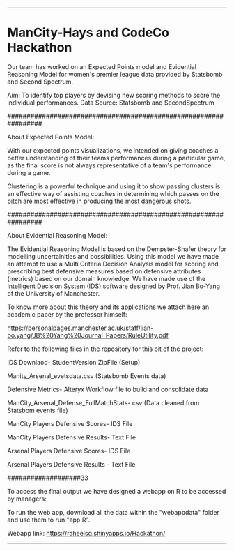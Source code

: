 -------------------------------------------------------------------------------------------------------------------------------------------------------
# ManCity-Hays and CodeCo Hackathon
Our team has worked on an Expected Points model and Evidential Reasoning Model for women's premier league data provided by Statsbomb and Second Spectrum.

Aim: To identify top players by devising new scoring methods to score the individual performances. 
Data Source: Statsbomb and SecondSpectrum

#################################################################

About Expected Points Model:

With our expected points visualizations, we intended on giving coaches a better understanding of their teams performances during a particular game, as the final score is not always representative of a team's performance during a game. 

Clustering is a powerful technique and using it to show passing clusters is an effective way of assisting coaches in determining which passes on the pitch are most effective in producing the most dangerous shots. 

#################################################################

About Evidential Reasoning Model: 

The Evidential Reasoning Model is based on the Dempster-Shafer theory for modelling uncertainities and possibilities.
Using this model we have made an attempt to use a Multi Criteria Decision Analysis model for scoring and prescribing best defensive measures based on defensive attributes (metrics) based on our domain knowledge. We have made use of the Intelligent Decision System (IDS) software designed by Prof. Jian Bo-Yang of the University of Manchester. 

To know more about this theory and its applications we attach here an academic paper by the professor himself:

https://personalpages.manchester.ac.uk/staff/jian-bo.yang/JB%20Yang%20Journal_Papers/RuleUtility.pdf

Refer to the following files in the repository for this bit of the project:

IDS Downlaod- StudentVersion ZipFile (Setup)

Manity_Arsenal_evetsdata.csv (Statsbomb Events data)

Defensive Metrics- Alteryx Workflow file to build and consolidate data

ManCity_Arsenal_Defense_FullMatchStats- csv (Data cleaned from Statsbom events file)

ManCity Players Defensive Scores- IDS File

ManCity Players Defensive Results- Text File

Arsenal Players Defensive Scores- IDS File

Arsenal Players Defensive Results - Text File

###################33

To access the final output we have designed a webapp on R to be accessed by managers:

To run the web app, download all the data within the "webappdata" folder and use them to run "app.R". 

Webapp link: https://raheelsq.shinyapps.io/Hackathon/

-------------------------------------------------------------------------------------------------------------------------------------------------------


